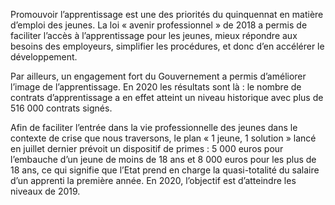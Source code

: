 <p>
  <span id="brief">
    Promouvoir l’apprentissage est une des priorités du quinquennat en matière d’emploi des jeunes. La loi « avenir professionnel » de 2018 a permis de faciliter l’accès à l’apprentissage pour les jeunes, mieux répondre aux besoins des employeurs,  simplifier les procédures,  et donc d’en accélérer le développement.  
  </span>
</p>

<p>
  Par ailleurs, un engagement fort du Gouvernement a permis d’améliorer l’image de l’apprentissage. En 2020 les résultats sont là : le nombre de contrats d’apprentissage a en effet atteint un niveau historique avec plus de 516 000 contrats signés.
</p>

<p>
  Afin de faciliter l’entrée dans la vie professionnelle des jeunes dans le contexte de crise que nous traversons, le plan « 1 jeune, 1 solution » lancé en juillet dernier prévoit un dispositif de primes : 5 000 euros pour l’embauche d’un jeune de moins de 18 ans et 8 000 euros pour les plus de 18 ans, ce qui signifie que l’Etat prend en charge la quasi-totalité du salaire d’un apprenti la première année. En 2020, l’objectif est d’atteindre les niveaux de 2019.
</p>
